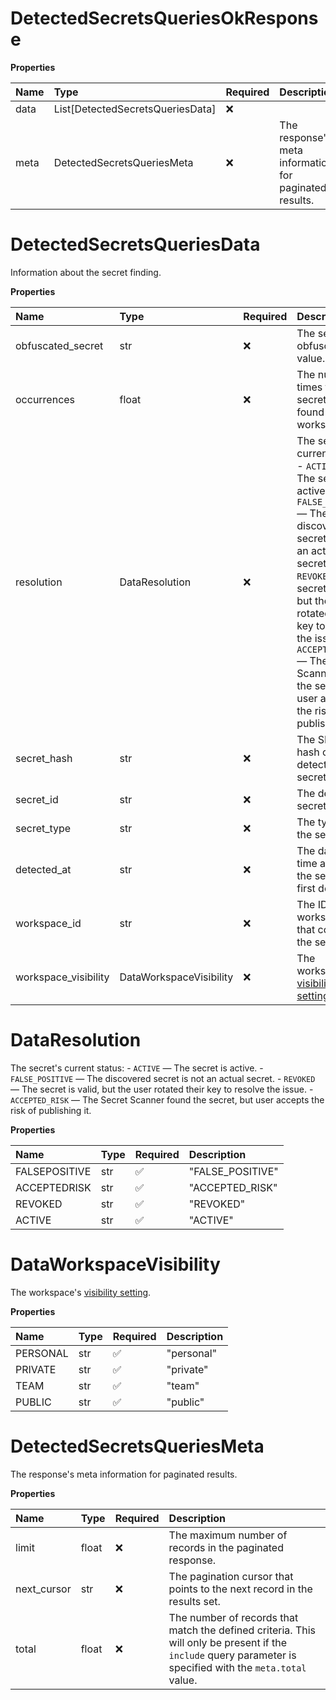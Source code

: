 # DetectedSecretsQueriesOkResponse

**Properties**

| Name | Type                             | Required | Description                                            |
| :--- | :------------------------------- | :------- | :----------------------------------------------------- |
| data | List[DetectedSecretsQueriesData] | ❌       |                                                        |
| meta | DetectedSecretsQueriesMeta       | ❌       | The response's meta information for paginated results. |

# DetectedSecretsQueriesData

Information about the secret finding.

**Properties**

| Name                 | Type                    | Required | Description                                                                                                                                                                                                                                                                                                                      |
| :------------------- | :---------------------- | :------- | :------------------------------------------------------------------------------------------------------------------------------------------------------------------------------------------------------------------------------------------------------------------------------------------------------------------------------- |
| obfuscated_secret    | str                     | ❌       | The secret's obfuscated value.                                                                                                                                                                                                                                                                                                   |
| occurrences          | float                   | ❌       | The number of times the secret was found in the workspace.                                                                                                                                                                                                                                                                       |
| resolution           | DataResolution          | ❌       | The secret's current status: - `ACTIVE` — The secret is active. - `FALSE_POSITIVE` — The discovered secret is not an actual secret. - `REVOKED` — The secret is valid, but the user rotated their key to resolve the issue. - `ACCEPTED_RISK` — The Secret Scanner found the secret, but user accepts the risk of publishing it. |
| secret_hash          | str                     | ❌       | The SHA-256 hash of the detected secret.                                                                                                                                                                                                                                                                                         |
| secret_id            | str                     | ❌       | The detected secret's ID.                                                                                                                                                                                                                                                                                                        |
| secret_type          | str                     | ❌       | The type of the secret.                                                                                                                                                                                                                                                                                                          |
| detected_at          | str                     | ❌       | The date and time at which the secret was first detected.                                                                                                                                                                                                                                                                        |
| workspace_id         | str                     | ❌       | The ID of the workspace that contains the secret.                                                                                                                                                                                                                                                                                |
| workspace_visibility | DataWorkspaceVisibility | ❌       | The workspace's [visibility setting](https://learning.postman.com/docs/collaborating-in-postman/using-workspaces/managing-workspaces/#changing-workspace-visibility).                                                                                                                                                            |

# DataResolution

The secret's current status: - `ACTIVE` — The secret is active. - `FALSE_POSITIVE` — The discovered secret is not an actual secret. - `REVOKED` — The secret is valid, but the user rotated their key to resolve the issue. - `ACCEPTED_RISK` — The Secret Scanner found the secret, but user accepts the risk of publishing it.

**Properties**

| Name          | Type | Required | Description      |
| :------------ | :--- | :------- | :--------------- |
| FALSEPOSITIVE | str  | ✅       | "FALSE_POSITIVE" |
| ACCEPTEDRISK  | str  | ✅       | "ACCEPTED_RISK"  |
| REVOKED       | str  | ✅       | "REVOKED"        |
| ACTIVE        | str  | ✅       | "ACTIVE"         |

# DataWorkspaceVisibility

The workspace's [visibility setting](https://learning.postman.com/docs/collaborating-in-postman/using-workspaces/managing-workspaces/#changing-workspace-visibility).

**Properties**

| Name     | Type | Required | Description |
| :------- | :--- | :------- | :---------- |
| PERSONAL | str  | ✅       | "personal"  |
| PRIVATE  | str  | ✅       | "private"   |
| TEAM     | str  | ✅       | "team"      |
| PUBLIC   | str  | ✅       | "public"    |

# DetectedSecretsQueriesMeta

The response's meta information for paginated results.

**Properties**

| Name        | Type  | Required | Description                                                                                                                                                 |
| :---------- | :---- | :------- | :---------------------------------------------------------------------------------------------------------------------------------------------------------- |
| limit       | float | ❌       | The maximum number of records in the paginated response.                                                                                                    |
| next_cursor | str   | ❌       | The pagination cursor that points to the next record in the results set.                                                                                    |
| total       | float | ❌       | The number of records that match the defined criteria. This will only be present if the `include` query parameter is specified with the `meta.total` value. |

<!-- This file was generated by liblab | https://liblab.com/ -->
